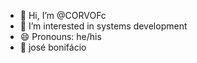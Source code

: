 - 👋 Hi, I’m @CORVOFc
- 👀 I’m interested in systems development
- 😄 Pronouns: he/his
- 🥋 josé bonifácio

  
